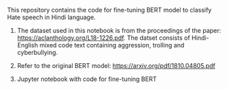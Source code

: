This repository contains the code for fine-tuning BERT model to classify Hate speech in Hindi language.

1. The dataset used in this notebook is from the proceedings of the paper: https://aclanthology.org/L18-1226.pdf. 
   The datset consists of Hindi-English mixed code text containing aggression, trolling and cyberbullying.

2. Refer to the original BERT model: https://arxiv.org/pdf/1810.04805.pdf

3. Jupyter notebook with code for fine-tuning BERT
